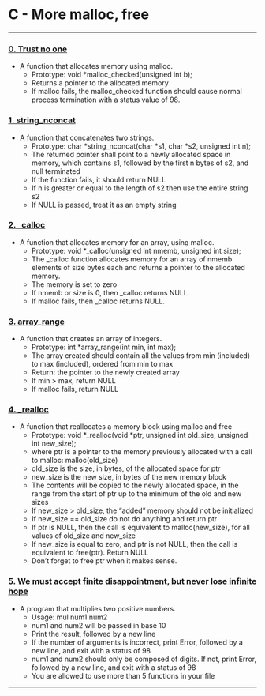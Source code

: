 #  C - More malloc, free
---

### [0. Trust no one](./0-malloc_checked.c)
* A function that allocates memory using malloc.
	- Prototype: void *malloc_checked(unsigned int b);
	- Returns a pointer to the allocated memory
	- If malloc fails, the malloc_checked function should cause normal process termination with a status value of 98.


### [1. string_nconcat](./1-string_nconcat.c)
* A function that concatenates two strings.
	- Prototype: char *string_nconcat(char *s1, char *s2, unsigned int n);
	- The returned pointer shall point to a newly allocated space in memory, which contains s1, followed by the first n bytes of s2, and null terminated
	- If the function fails, it should return NULL
	- If n is greater or equal to the length of s2 then use the entire string s2
	- If NULL is passed, treat it as an empty string


### [2. _calloc](./2-calloc.c)
* A function that allocates memory for an array, using malloc.
	- Prototype: void *_calloc(unsigned int nmemb, unsigned int size);
	- The _calloc function allocates memory for an array of nmemb elements of size bytes each and returns a pointer to the allocated memory.
	- The memory is set to zero
	- If nmemb or size is 0, then _calloc returns NULL
	- If malloc fails, then _calloc returns NULL.


### [3. array_range](./3-array_range.c)
* A function that creates an array of integers.
	- Prototype: int *array_range(int min, int max);
	- The array created should contain all the values from min (included) to max (included), ordered from min to max
	- Return: the pointer to the newly created array
	- If min > max, return NULL
	- If malloc fails, return NULL


### [4. _realloc](./100-realloc.c)
* A function that reallocates a memory block using malloc and free
	- Prototype: void *_realloc(void *ptr, unsigned int old_size, unsigned int new_size);
	- where ptr is a pointer to the memory previously allocated with a call to malloc: malloc(old_size)
	- old_size is the size, in bytes, of the allocated space for ptr
	- new_size is the new size, in bytes of the new memory block
	- The contents will be copied to the newly allocated space, in the range from the start of ptr up to the minimum of the old and new sizes
	- If new_size > old_size, the “added” memory should not be initialized
	- If new_size == old_size do not do anything and return ptr
	- If ptr is NULL, then the call is equivalent to malloc(new_size), for all values of old_size and new_size
	- If new_size is equal to zero, and ptr is not NULL, then the call is equivalent to free(ptr). Return NULL
	- Don’t forget to free ptr when it makes sense.


### [5. We must accept finite disappointment, but never lose infinite hope](./101-mul.c)
* A program that multiplies two positive numbers.
	- Usage: mul num1 num2
	- num1 and num2 will be passed in base 10
	- Print the result, followed by a new line
	- If the number of arguments is incorrect, print Error, followed by a new line, and exit with a status of 98
	- num1 and num2 should only be composed of digits. If not, print Error, followed by a new line, and exit with a status of 98
	- You are allowed to use more than 5 functions in your file


---
